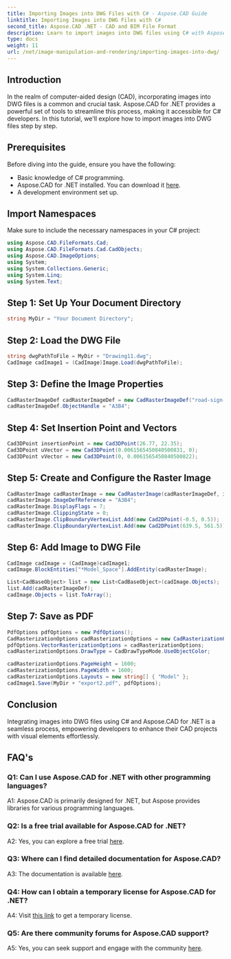 ```yaml
---
title: Importing Images into DWG Files with C# - Aspose.CAD Guide
linktitle: Importing Images into DWG Files with C#
second_title: Aspose.CAD .NET - CAD and BIM File Format
description: Learn to import images into DWG files using C# with Aspose.CAD for .NET. Follow our step-by-step guide for seamless integration.
type: docs
weight: 11
url: /net/image-manipulation-and-rendering/importing-images-into-dwg/
---
```

## Introduction

In the realm of computer-aided design (CAD), incorporating images into DWG files is a common and crucial task. Aspose.CAD for .NET provides a powerful set of tools to streamline this process, making it accessible for C# developers. In this tutorial, we'll explore how to import images into DWG files step by step.

## Prerequisites

Before diving into the guide, ensure you have the following:

- Basic knowledge of C# programming.
- Aspose.CAD for .NET installed. You can download it [here](https://releases.aspose.com/cad/net/).
- A development environment set up.

## Import Namespaces

Make sure to include the necessary namespaces in your C# project:

```csharp
using Aspose.CAD.FileFormats.Cad;
using Aspose.CAD.FileFormats.Cad.CadObjects;
using Aspose.CAD.ImageOptions;
using System;
using System.Collections.Generic;
using System.Linq;
using System.Text;
```

## Step 1: Set Up Your Document Directory

```csharp
string MyDir = "Your Document Directory";
```

## Step 2: Load the DWG File

```csharp
string dwgPathToFile = MyDir + "Drawing11.dwg";
CadImage cadImage1 = (CadImage)Image.Load(dwgPathToFile);
```

## Step 3: Define the Image Properties

```csharp
CadRasterImageDef cadRasterImageDef = new CadRasterImageDef("road-sign-custom.png", 640, 562);
cadRasterImageDef.ObjectHandle = "A3B4";
```

## Step 4: Set Insertion Point and Vectors

```csharp
Cad3DPoint insertionPoint = new Cad3DPoint(26.77, 22.35);
Cad3DPoint uVector = new Cad3DPoint(0.0061565450840500831, 0);
Cad3DPoint vVector = new Cad3DPoint(0, 0.0061565450840500822);
```

## Step 5: Create and Configure the Raster Image

```csharp
CadRasterImage cadRasterImage = new CadRasterImage(cadRasterImageDef, insertionPoint, uVector, vVector);
cadRasterImage.ImageDefReference = "A3B4";
cadRasterImage.DisplayFlags = 7;
cadRasterImage.ClippingState = 0;
cadRasterImage.ClipBoundaryVertexList.Add(new Cad2DPoint(-0.5, 0.5));
cadRasterImage.ClipBoundaryVertexList.Add(new Cad2DPoint(639.5, 561.5));
```

## Step 6: Add Image to DWG File

```csharp
CadImage cadImage = (CadImage)cadImage1;
cadImage.BlockEntities["*Model_Space"].AddEntity(cadRasterImage);

List<CadBaseObject> list = new List<CadBaseObject>(cadImage.Objects);
list.Add(cadRasterImageDef);
cadImage.Objects = list.ToArray();
```

## Step 7: Save as PDF

```csharp
PdfOptions pdfOptions = new PdfOptions();
CadRasterizationOptions cadRasterizationOptions = new CadRasterizationOptions();
pdfOptions.VectorRasterizationOptions = cadRasterizationOptions;
cadRasterizationOptions.DrawType = CadDrawTypeMode.UseObjectColor;

cadRasterizationOptions.PageHeight = 1600;
cadRasterizationOptions.PageWidth = 1600;
cadRasterizationOptions.Layouts = new string[] { "Model" };
cadImage1.Save(MyDir + "export2.pdf", pdfOptions);
```

## Conclusion

Integrating images into DWG files using C# and Aspose.CAD for .NET is a seamless process, empowering developers to enhance their CAD projects with visual elements effortlessly.

## FAQ's

### Q1: Can I use Aspose.CAD for .NET with other programming languages?

A1: Aspose.CAD is primarily designed for .NET, but Aspose provides libraries for various programming languages.

### Q2: Is a free trial available for Aspose.CAD for .NET?

A2: Yes, you can explore a free trial [here](https://releases.aspose.com/).

### Q3: Where can I find detailed documentation for Aspose.CAD?

A3: The documentation is available [here](https://reference.aspose.com/cad/net/).

### Q4: How can I obtain a temporary license for Aspose.CAD for .NET?

A4: Visit [this link](https://purchase.aspose.com/temporary-license/) to get a temporary license.

### Q5: Are there community forums for Aspose.CAD support?

A5: Yes, you can seek support and engage with the community [here](https://forum.aspose.com/c/cad/19).
